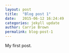 ```yaml
---
layout: post
title:  "Blog post 1"
date:   2015-06-12 16:24:49
categories: jekyll update
author: Carrie Brown
permalink: blog-post-1
---
```



My first post.
